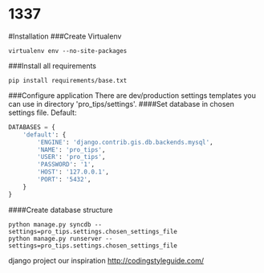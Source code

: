 1337
====
#Installation
###Create Virtualenv
```
virtualenv env --no-site-packages
```
###Install all requirements
``` . env/bin/activate
pip install requirements/base.txt
```
###Configure application
There are dev/production settings templates you can use in directory 'pro_tips/settings'.
####Set database in chosen settings file. Default:
```python
DATABASES = {
    'default': {
        'ENGINE': 'django.contrib.gis.db.backends.mysql',
        'NAME': 'pro_tips',
        'USER': 'pro_tips',
        'PASSWORD': '1',
        'HOST': '127.0.0.1',
        'PORT': '5432',
    }
}
```
####Create database structure
```
python manage.py syncdb --settings=pro_tips.settings.chosen_settings_file
python manage.py runserver --settings=pro_tips.settings.chosen_settings_file
```


django project 
our inspiration
http://codingstyleguide.com/

